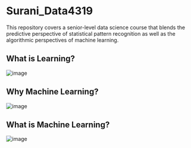 # Surani_Data4319
This repository covers a senior-level data science course that blends the predictive perspective of statistical pattern recognition as well as the algorithmic perspectives of machine learning.


## What is Learning? ##

![image](https://user-images.githubusercontent.com/59889106/117865113-3079f880-b25b-11eb-9547-65f1673d4f74.png)


## Why Machine Learning? ##

![image](https://user-images.githubusercontent.com/59889106/117865308-71720d00-b25b-11eb-950f-3abb4fd91dbf.png)

## What is Machine Learning? ##

![image](https://user-images.githubusercontent.com/59889106/117865494-a41c0580-b25b-11eb-820f-23a51d0f8720.png)

